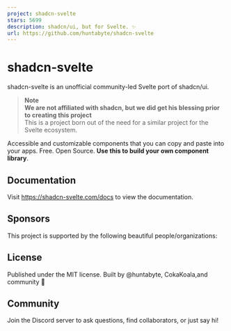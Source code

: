 ```yaml
---
project: shadcn-svelte
stars: 5699
description: shadcn/ui, but for Svelte. ✨
url: https://github.com/huntabyte/shadcn-svelte
---
```


shadcn-svelte
=============

shadcn-svelte is an unofficial community-led Svelte port of shadcn/ui.

> **Note**  
> **We are not affiliated with shadcn, but we did get his blessing prior to creating this project**  
> This is a project born out of the need for a similar project for the Svelte ecosystem.

Accessible and customizable components that you can copy and paste into your apps. Free. Open Source. **Use this to build your own component library**.

Documentation
-------------

Visit https://shadcn-svelte.com/docs to view the documentation.

Sponsors
--------

This project is supported by the following beautiful people/organizations:

License
-------

Published under the MIT license. Built by @huntabyte, CokaKoala,and community 💛  
  

Community
---------

Join the Discord server to ask questions, find collaborators, or just say hi!
